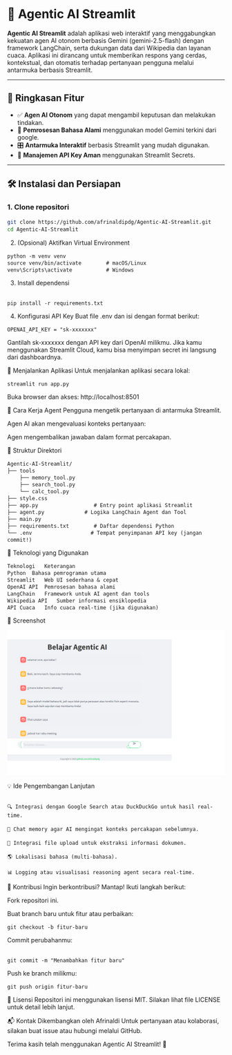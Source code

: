 # 🔮 Agentic AI Streamlit

**Agentic AI Streamlit** adalah aplikasi web interaktif yang menggabungkan kekuatan agen AI otonom berbasis Gemini (gemini-2.5-flash) dengan framework LangChain, serta dukungan data dari Wikipedia dan layanan cuaca. Aplikasi ini dirancang untuk memberikan respons yang cerdas, kontekstual, dan otomatis terhadap pertanyaan pengguna melalui antarmuka berbasis Streamlit.

---

## 📌 Ringkasan Fitur

- ✅ **Agen AI Otonom** yang dapat mengambil keputusan dan melakukan tindakan.
- 🧠 **Pemrosesan Bahasa Alami** menggunakan model Gemini terkini dari google.
- 🎛️ **Antarmuka Interaktif** berbasis Streamlit yang mudah digunakan.
- 🔐 **Manajemen API Key Aman** menggunakan Streamlit Secrets.

---

## 🛠️ Instalasi dan Persiapan

### 1. Clone repositori

```bash
git clone https://github.com/afrinaldipdg/Agentic-AI-Streamlit.git
cd Agentic-AI-Streamlit

```
2. (Opsional) Aktifkan Virtual Environment

```
python -m venv venv
source venv/bin/activate        # macOS/Linux
venv\Scripts\activate           # Windows
```

3. Install dependensi
```

pip install -r requirements.txt
```
4. Konfigurasi API Key
Buat file .env dan isi dengan format berikut:
```
OPENAI_API_KEY = "sk-xxxxxxx"
```
Gantilah sk-xxxxxxx dengan API key dari OpenAI milikmu.
Jika kamu menggunakan Streamlit Cloud, kamu bisa menyimpan secret ini langsung dari dashboardnya.

🚀 Menjalankan Aplikasi
Untuk menjalankan aplikasi secara lokal:

```
streamlit run app.py
```
Buka browser dan akses: http://localhost:8501

🧠 Cara Kerja Agent
Pengguna mengetik pertanyaan di antarmuka Streamlit.

Agen AI akan mengevaluasi konteks pertanyaan:

Agen mengembalikan jawaban dalam format percakapan.

📂 Struktur Direktori
```
Agentic-AI-Streamlit/
├── tools
    ├── memory_tool.py
    ├── search_tool.py
    └── calc_tool.py
├── style.css    
├── app.py                  # Entry point aplikasi Streamlit
├── agent.py             # Logika LangChain Agent dan Tool
├── main.py
├── requirements.txt        # Daftar dependensi Python
└── .env                   # Tempat penyimpanan API key (jangan commit!)
```
🧰 Teknologi yang Digunakan
```
Teknologi	Keterangan
Python	Bahasa pemrograman utama
Streamlit	Web UI sederhana & cepat
OpenAI API	Pemrosesan bahasa alami
LangChain	Framework untuk AI agent dan tools
Wikipedia API	Sumber informasi ensiklopedia
API Cuaca	Info cuaca real-time (jika digunakan)
```
📸 Screenshot

![Tampilan Aplikasi](docs/agentic_ai.png)






💡 Ide Pengembangan Lanjutan
```

🔍 Integrasi dengan Google Search atau DuckDuckGo untuk hasil real-time.

💬 Chat memory agar AI mengingat konteks percakapan sebelumnya.

📁 Integrasi file upload untuk ekstraksi informasi dokumen.

🌎 Lokalisasi bahasa (multi-bahasa).

📊 Logging atau visualisasi reasoning agent secara real-time.

```

🤝 Kontribusi
Ingin berkontribusi? Mantap! Ikuti langkah berikut:

Fork repositori ini.

Buat branch baru untuk fitur atau perbaikan:

```
git checkout -b fitur-baru

```
Commit perubahanmu:

```

git commit -m "Menambahkan fitur baru"

```
Push ke branch milikmu:

```
git push origin fitur-baru

```

📄 Lisensi
Repositori ini menggunakan lisensi MIT. Silakan lihat file LICENSE untuk detail lebih lanjut.

📬 Kontak
Dikembangkan oleh Afrinaldi
Untuk pertanyaan atau kolaborasi, silakan buat issue atau hubungi melalui GitHub.

Terima kasih telah menggunakan Agentic AI Streamlit! 🌟
